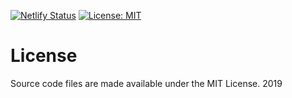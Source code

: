 [![Netlify Status](https://api.netlify.com/api/v1/badges/0237efcc-b519-44c0-afba-f341a6320de8/deploy-status)](https://app.netlify.com/sites/silly-jones-f0a36c/deploys)
[![License: MIT](https://img.shields.io/badge/License-MIT-yellow.svg)](https://opensource.org/licenses/MIT)

# License

Source code files are made available under the MIT License. 2019
